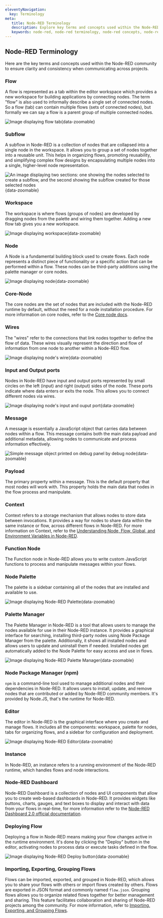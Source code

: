 ```yaml
---
eleventyNavigation:
  key: Terminology
meta:
   title: Node-RED Terminology
   description: Explore key terms and concepts used within the Node-RED community, including flows, nodes, subflows, workspace, and more.
   keywords: node-red, node-red terminology, node-red concepts, node-red key terms
---
```


## Node-RED Terminology

Here are the key terms and concepts used within the Node-RED community to ensure clarity and consistency when communicating across projects. 

### Flow
A flow is represented as a tab within the editor workspace which provides a new workspace for building applications by connecting nodes. The term "flow" is also used to informally describe a single set of connected nodes. So a flow (tab) can contain multiple flows (sets of connected nodes), but formally we can say a flow is a parent group of multiple connected nodes.

![Image displaying flow tab](./images/editor-flow-tabs.png "Image displaying flow tab"){data-zoomable}

### Subflow
A subflow in Node-RED is a collection of nodes that are collapsed into a single node in the workspace. It allows you to group a set of nodes together into a reusable unit. This helps in organizing flows, promoting reusability, and simplifying complex flow designs by encapsulating multiple nodes into a single, higher-level node representation.

![An image displaying two sections: one showing the nodes selected to create a subflow, and the second showing the subflow created for those selected nodes](./images/node-red-subflow.png "An image displaying two sections: one showing the nodes selected to create a subflow, and the second showing the subflow created for those selected nodes"){data-zoomable}

### Workspace
The workspace is where flows (groups of nodes) are developed by dragging nodes from the palette and wiring them together. Adding a new flow tab gives you a new workspace.

![Image displaying workspace](./images/editor-workspace.png "Image displaying workspace"){data-zoomable}

### Node 
A Node is a fundamental building block used to create flows. Each node represents a distinct piece of functionality or a specific action that can be performed within a flow. These nodes can be third-party additions using the palette manager or core nodes.

![Image displaying node](./images/node-red-node.png "Image displaying node"){data-zoomable}

### Core-Node 
The core nodes are the set of nodes that are included with the Node-RED runtime by default, without the need for a node installation procedure. For more information on core nodes, refer to the [Core node docs](/node-red/core-nodes/).

### Wires 
The "wires" refer to the connections that link nodes together to define the flow of data. These wires visually represent the direction and flow of information from one node to another within a Node-RED flow.

![Image displaying node's wire](./images/node-wire.png "Image displaying node's wire"){data-zoomable}

### Input and Output ports 
Nodes in Node-RED have input and output ports represented by small  circles on the left (input) and right (output) sides of the node. These ports indicate where data enters or exits the node. This allows you to connect different nodes via wires.

![Image displaying node's input and ouput port](./images/node-input-ouput-port.png "Image displaying node's input and ouput port"){data-zoomable}

### Message
A message is essentially a JavaScript object that carries data between nodes within a flow. This message contains both the main data payload and additional metadata, allowing nodes to communicate and process information effectively.

![Simple message object printed on debug panel by debug node](./images/node-red-message-object.png "Simple message object printed on debug panel by debug node"){data-zoomable}

### Payload
The primary property within a message. This is the default property that most nodes will work with. This property holds the main data that nodes in the flow process and manipulate.

### Context
Context refers to a storage mechanism that allows nodes to store data between invocations. It provides a way for nodes to share data within the same instance or flow, across different flows in Node-RED. For more information on Context, refer to the [Understanding Node, Flow, Global, and Environment Variables in Node-RED](/blog/2024/05/understanding-node-flow-global-environment-variables-in-node-red/).

### Function Node
The Function node in Node-RED allows you to write custom JavaScript functions to process and manipulate messages within your flows.

### Node Palette
The palette is a sidebar containing all of the nodes that are installed and available to use.

![Image displaying Node-RED Palette](./images/node-palette.png "Image displaying Node-RED Palette"){data-zoomable}

### Palette Manager 
The Palette Manager in Node-RED is a tool that allows users to manage the nodes available for use in their Node-RED instance. It provides a graphical interface for searching, installing third-party nodes using Node Package Manager from the palette. Additionally, it shows all installed nodes and allows users to update and uninstall them if needed. Installed nodes get automatically added to the Node Palette for easy access and use in flows.

![Image displaying Node-RED Palette Manager](./images/node-red-palette-manager.png "Image displaying Node-RED Palette Manager"){data-zoomable}

### Node Package Manager (npm)
`npm` is a command-line tool used to manage additional nodes and their dependencies in Node-RED. It allows users to install, update, and remove nodes that are contributed or added by Node-RED community members. It's provided by
Node.JS, that's the runtime for Node-RED.

### Editor
The editor in Node-RED is the graphical interface where you create and manage flows. It includes all the components: workspace, palette for nodes, tabs for organizing flows, and a sidebar for configuration and deployment.

![Image displaying Node-RED Editor](./images/node-red-editor.png "Image displaying Node-RED Editor"){data-zoomable}

### Instance
In Node-RED, an instance refers to a running environment of the Node-RED runtime, which handles flows and node interactions.

### Node-RED Dashboard 
Node-RED Dashboard is a collection of nodes and UI components that allow you to create web-based dashboards in Node-RED. It provides widgets like buttons, charts, gauges, and text boxes to display and interact with data from your flows in real-time, for more information refer to the [Node-RED Dashboard 2.0 official documentation](https://dashboard.flowfuse.com/).

### Deploying Flow
Deploying a flow in Node-RED means making your flow changes active in the runtime environment. It's done by clicking the "Deploy" button in the editor, activating nodes to process data or execute tasks defined in the flow.

![Image displaying Node-RED Deploy button](./images/node-red-editor-deploy-button.png "Image displaying Node-RED Deploy button"){data-zoomable}

### Importing, Exporting, Grouping Flows
Flows can be imported, exported, and grouped in Node-RED, which allows you to share your flows with others or import flows created by others. Flows are exported in JSON format and commonly named `flow.json`. Grouping flows allows you to organize related flows together for better management and sharing. This feature facilitates collaboration and sharing of Node-RED projects among the community. For more information, refer to [Importing, Exporting, and Grouping Flows](/blog/2023/03/3-quick-node-red-tips-5/).
